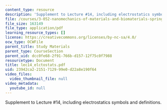 ```yaml
---
content_type: resource
description: 'Supplement to Lecture #14, including electrostatics symbols and definitions.'
file: /courses/3-052-nanomechanics-of-materials-and-biomaterials-spring-2007/23942ca22151712999e0d22a8e190f64_lec14_elctostats.pdf
file_size: 163149
file_type: application/pdf
learning_resource_types: []
license: https://creativecommons.org/licenses/by-nc-sa/4.0/
ocw_type: OCWFile
parent_title: Study Materials
parent_type: CourseSection
parent_uid: dcc0fe68-2f91-766b-d157-12f75c0f7988
resourcetype: Document
title: lec14_elctostats.pdf
uid: 23942ca2-2151-7129-99e0-d22a8e190f64
video_files:
  video_thumbnail_file: null
video_metadata:
  youtube_id: null
---
```

Supplement to Lecture #14, including electrostatics symbols and definitions.